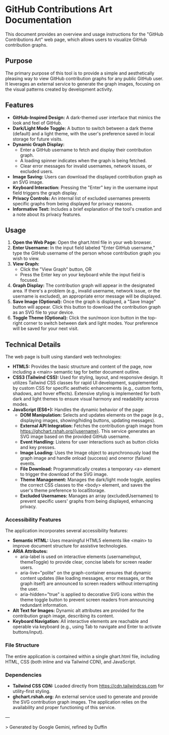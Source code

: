 # **GitHub Contributions Art Documentation**

This document provides an overview and usage instructions for the "GitHub Contributions Art" web page, which allows users to visualize GitHub contribution graphs.

## **Purpose**

The primary purpose of this tool is to provide a simple and aesthetically pleasing way to view GitHub contribution graphs for any public GitHub user. It leverages an external service to generate the graph images, focusing on the visual patterns created by development activity.

## **Features**

* **GitHub-Inspired Design:** A dark-themed user interface that mimics the look and feel of GitHub.  
* **Dark/Light Mode Toggle:** A button to switch between a dark theme (default) and a light theme, with the user's preference saved in local storage for future visits.  
* **Dynamic Graph Display:**  
  * Enter a GitHub username to fetch and display their contribution graph.  
  * A loading spinner indicates when the graph is being fetched.  
  * Clear error messages for invalid usernames, network issues, or excluded users.  
* **Image Saving:** Users can download the displayed contribution graph as an SVG image.  
* **Keyboard Interaction:** Pressing the "Enter" key in the username input field triggers the graph display.  
* **Privacy Controls:** An internal list of excluded usernames prevents specific graphs from being displayed for privacy reasons.  
* **Informative Text:** Includes a brief explanation of the tool's creation and a note about its privacy features.

## **Usage**

1. **Open the Web Page:** Open the ghart.html file in your web browser.  
2. **Enter Username:** In the input field labeled "Enter GitHub username," type the GitHub username of the person whose contribution graph you wish to view.  
3. **View Graph:**  
   * Click the "View Graph" button, OR  
   * Press the Enter key on your keyboard while the input field is focused.  
4. **Graph Display:** The contribution graph will appear in the designated area. If there's a problem (e.g., invalid username, network issue, or the username is excluded), an appropriate error message will be displayed.  
5. **Save Image (Optional):** Once the graph is displayed, a "Save Image" button will appear. Click this button to download the contribution graph as an SVG file to your device.  
6. **Toggle Theme (Optional):** Click the sun/moon icon button in the top-right corner to switch between dark and light modes. Your preference will be saved for your next visit.

## **Technical Details**

The web page is built using standard web technologies:

* **HTML5:** Provides the basic structure and content of the page, now including a \<main\> semantic tag for better document outline.  
* **CSS3 (Tailwind CSS):** Used for styling, layout, and responsive design. It utilizes Tailwind CSS classes for rapid UI development, supplemented by custom CSS for specific aesthetic enhancements (e.g., custom fonts, shadows, and hover effects). Extensive styling is implemented for both dark and light themes to ensure visual harmony and readability across modes.  
* **JavaScript (ES6+):** Handles the dynamic behavior of the page:  
  * **DOM Manipulation:** Selects and updates elements on the page (e.g., displaying images, showing/hiding buttons, updating messages).  
  * **External API Integration:** Fetches the contribution graph image from https://ghchart.rshah.org/{username}. This service generates an SVG image based on the provided GitHub username.  
  * **Event Handling:** Listens for user interactions such as button clicks and key presses.  
  * **Image Loading:** Uses the Image object to asynchronously load the graph image and handle onload (success) and onerror (failure) events.  
  * **File Download:** Programmatically creates a temporary \<a\> element to trigger the download of the SVG image.  
  * **Theme Management:** Manages the dark/light mode toggle, applies the correct CSS classes to the \<body\> element, and saves the user's theme preference to localStorage.  
  * **Excluded Usernames:** Manages an array (excludedUsernames) to prevent specific users' graphs from being displayed, enhancing privacy.

### **Accessibility Features**

The application incorporates several accessibility features:

* **Semantic HTML:** Uses meaningful HTML5 elements like \<main\> to improve document structure for assistive technologies.  
* **ARIA Attributes:**  
  * aria-label is used on interactive elements (usernameInput, themeToggle) to provide clear, concise labels for screen reader users.  
  * aria-live="polite" on the graph-container ensures that dynamic content updates (like loading messages, error messages, or the graph itself) are announced to screen readers without interrupting the user.  
  * aria-hidden="true" is applied to decorative SVG icons within the theme toggle button to prevent screen readers from announcing redundant information.  
* **Alt Text for Images:** Dynamic alt attributes are provided for the contribution graph image, describing its content.  
* **Keyboard Navigation:** All interactive elements are reachable and operable via keyboard (e.g., using Tab to navigate and Enter to activate buttons/input).

### **File Structure**

The entire application is contained within a single ghart.html file, including HTML, CSS (both inline and via Tailwind CDN), and JavaScript.

### **Dependencies**

* **Tailwind CSS CDN:** Loaded directly from https://cdn.tailwindcss.com for utility-first styling.  
* **ghchart.rshah.org:** An external service used to generate and provide the SVG contribution graph images. The application relies on the availability and proper functioning of this service.

—

\> Generated by Google Gemini, refined by Duffin